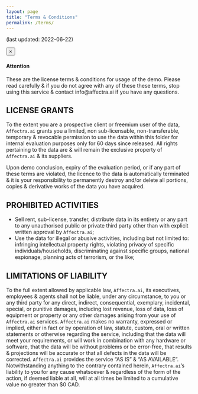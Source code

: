 ```yaml
---
layout: page
title: "Terms & Conditions"
permalink: /terms/
---
```


(last updated: 2022-06-22)

<div class="alert alert-warning">
  <button type="button" class="close" data-dismiss="alert">&times;</button>
  <h4>Attention</h4>
  <p>These are the license terms & conditions for usage of the demo. Please read carefully & if you do not agree with any of these these terms, stop using this service & contact info@affectra.ai if you have any questions.</p>
</div>


## LICENSE GRANTS
To the extent you are a prospective client or freemium user of the data, ``Affectra.ai`` grants you a limited, non sub-licensable, non-transferable, temporary & revocable permission to use the data within this folder for internal evaluation purposes only for 60 days since released. All rights pertaining to the data are & will remain the exclusive property of ``Affectra.ai`` & its suppliers. 

Upon demo conclusion, expiry of the evaluation period, or if any part of these terms are violated, the licence to the data is automatically terminated & it is your responsibility to permanently destroy and/or delete all portions, copies & derivative works of the data you have acquired.

## PROHIBITED ACTIVITIES
* Sell rent, sub-license, transfer, distribute data in its entirety or any part to any unauthorised public or private third party other than with explicit written approval by ``Affectra.ai``;
* Use the data for illegal or abusive activities, including but not limited to: infringing intellectual property rights, violating privacy of specific individuals/households, discriminating against specific groups, national espionage, planning acts of terrorism, or the like;

## LIMITATIONS OF LIABILITY
To the full extent allowed by applicable law, ``Affectra.ai``, its executives, employees & agents shall not be liable, under any circumstance, to you or any third party for any direct, indirect, consequential, exemplary, incidental, special, or punitive damages, including lost revenue, loss of data, loss of equipment or property or any other damages arising from your use of ``Affectra.ai`` services. ``Affectra.ai`` makes no warranty, expressed or implied, either in fact or by operation of law, statute, custom, oral or written statements or otherwise regarding the service, including that the data will meet your requirements, or will work in combination with any hardware or software, that the data will be without problems or be error-free, that results & projections will be accurate or that all defects in the data will be corrected. ``Affectra.ai`` provides the service “AS IS” & “AS AVAILABLE”. Notwithstanding anything to the contrary contained herein, ``Affectra.ai``’s liability to you for any cause whatsoever & regardless of the form of the action, if deemed liable at all, will at all times be limited to a cumulative value no greater than $0 CAD.
